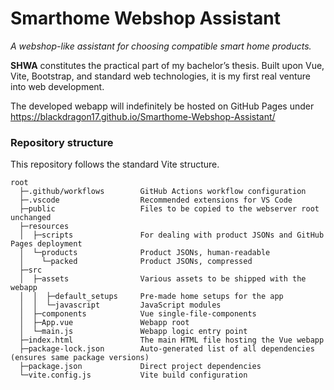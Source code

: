 # Smarthome Webshop Assistant

*A webshop-like assistant for choosing compatible smart home products.*

**SHWA** constitutes the practical part of my bachelor’s thesis. Built upon Vue, Vite, Bootstrap, and standard web technologies, it is my first real venture into web development.

The developed webapp will indefinitely be hosted on GitHub Pages under https://blackdragon17.github.io/Smarthome-Webshop-Assistant/

### Repository structure

This repository follows the standard Vite structure.

```
root
  ├─.github/workflows        GitHub Actions workflow configuration
  ├─.vscode                  Recommended extensions for VS Code
  ├─public                   Files to be copied to the webserver root unchanged
  ├─resources
  │  ├─scripts               For dealing with product JSONs and GitHub Pages deployment
  │  └─products              Product JSONs, human-readable
  │    └─packed              Product JSONs, compressed
  ├─src
  │  ├─assets                Various assets to be shipped with the webapp
  │  │  ├─default_setups     Pre-made home setups for the app
  │  │  └─javascript         JavaScript modules
  │  ├─components            Vue single-file-components
  │  ├─App.vue               Webapp root
  │  └─main.js               Webapp logic entry point
  ├─index.html               The main HTML file hosting the Vue webapp
  ├─package-lock.json        Auto-generated list of all dependencies (ensures same package versions)
  ├─package.json             Direct project dependencies
  └─vite.config.js           Vite build configuration
```
